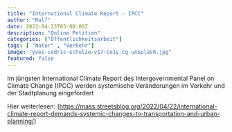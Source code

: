 ```yaml
---
title: "International Climate Report - IPCC"
author: "Ralf"
date: 2022-04-23T05:00:00Z
description: "Online Petition"
categories: ["Öffentlichkeitsarbeit"]
tags: [ "Natur" , "Verkehr"]
image: "yves-cedric-schulze-v17-co1y_Cg-unsplash.jpg"
featured: false
---
```

Im jüngsten International Climate Report des Intergovernmental Panel on Climate Change (IPCC) werden systemische Veränderungen im Verkehr und der Stadtplanung eingefordert

Hier weiterlesen: (https://mass.streetsblog.org/2022/04/22/international-climate-report-demands-systemic-changes-to-transportation-and-urban-planning/)